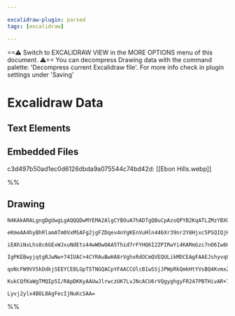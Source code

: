 ```yaml
---

excalidraw-plugin: parsed
tags: [excalidraw]

---
```

==⚠  Switch to EXCALIDRAW VIEW in the MORE OPTIONS menu of this document. ⚠== You can decompress Drawing data with the command palette: 'Decompress current Excalidraw file'. For more info check in plugin settings under 'Saving'


# Excalidraw Data

## Text Elements
## Embedded Files
c3d497b50ad1ec0d6126dbda9a075544c74bd42d: [[Ebon Hills.webp]]

%%
## Drawing
```compressed-json
N4KAkARALgngDgUwgLgAQQQDwMYEMA2AlgCYBOuA7hADTgQBuCpAzoQPYB2KqATLZMzYBXUtiRoIACyhQ4zZAHoFAc0JRJQgEYA6bGwC2CgF7N6hbEcK4OCtptbErHALRY8RMpWdx8Q1TdIEfARcZgRmBShcZQUebQBGAAYEmjoghH0EDihmbgBtcDBQMBKIEm4IADV6AFkACXoAZQBhAGtUkshYRArCfWikflLMbmd4pPjtAGZ4gHYpqdnEqYA2

eKmeAA4hyBhRlamATm0VxMSAFg2jgFZDqev4nYgKEnVuHln446Xr39nr2Y8Hjxc5PSQIQjKaTceLXHjHTZTS6zNZIxYXJ7WZTBbiJJ7MKCkNitBDNNj4NikCqE6zMOC4QLZDqlTS4bCtZREoQcYhkilUiQ0jh0hlZKDMyAAM0I+HwjVgOIkkjZGkCEogBKJJIA6q9JDD8YTiQh5TBFehBB51VyoRxwrk0I9CpA2PTsGo9o6zk8uTy7cwHagOEJZf

iEAhiNxLhs8c6GExWJxuNdEts44wWOwOAA5Thid7rFYHQ6I2ZPIRwYi4KARmGzc7nO6Iw6HItluOEZgAEXSNcjaElBDCT05wjgAEliIG8gBdJ6aYQ8gCiwUy2Wnc7jRA47TQwdDW7Y7NraEJQgQT2lwUnFWwU2IjdmmhTuGI8QQ2ESxDWPBWxE0VaHLgiT/NcDbYPWAHnDwkb4u44ioAUnRgE6yHxM6m6dGUPJYBUwHqpK5CZDee4hvghrVkIgYQ

IgPKEBwyjqtgRJwNw+74IUAC+4CYRAuBwHA8rVghxRdOCmQVEQULikMDCEAgFAAEJshyvq8uSlIVAAxJKul6cyEDYCIjJQOONb6PKWqkhpAroFp74OYMhSGcZYpmRkynsqO3Lqfy1LkMK9ImQZRmkCZ7n6AAYjKcoKghGrkuUsmheF5mWcaurEG8aB8M5KVuWlRokqa5oJVayWudkEUAErCLa9oGnllWmeZADyboejC3pNWFBUZJFnBQJFuD6DKn

qoNcFW9VV5kDdkjSEEYCE8LGpT5TNGQACpYFAACCUlcBIwSSjJPWpRkQmkHtYVsBQ4KvmxZFTed+hLjyu03XdIT9ugDJElQz19foH3/Zt8DxWpBnMMx5L4AAGjCcxxJsmwtrMgKLOj7alNDRKygAmjC1wowkKxbCsSxk1sHyyUYbAGNwomQPQBDnri0yHHMDZcYDG36LVPn+tRkOyZyJALUt7yrZAYvEPKCCsWgk3ObLNRsMQCBvbgmjBD9g74MO

KukCQfKaWgTMQIp5I/RApDKKyAAUwJlrwczUK7LvJNcACU6rVQgyghgyFR247PBTHivAR+74eR17vs82dYrpSS7VQFmgbsbJhEjQg/s4cbDGM3GWTa7r3BnhecbYEQiuoJXTwcLnFekOeTzCFA24IZXielHYABWH45I0TdwGrGtazrJ6oPrhulGy6eMJt9P4MXWHdPFYTBNg6dJk8RkEgYYM9KRB5YRSx560OVdYYRBiNOkO9Ztws836U+ChHtT9

Lyvj2ylx4BOL8AgFecIjNuKcSAA=
```
%%